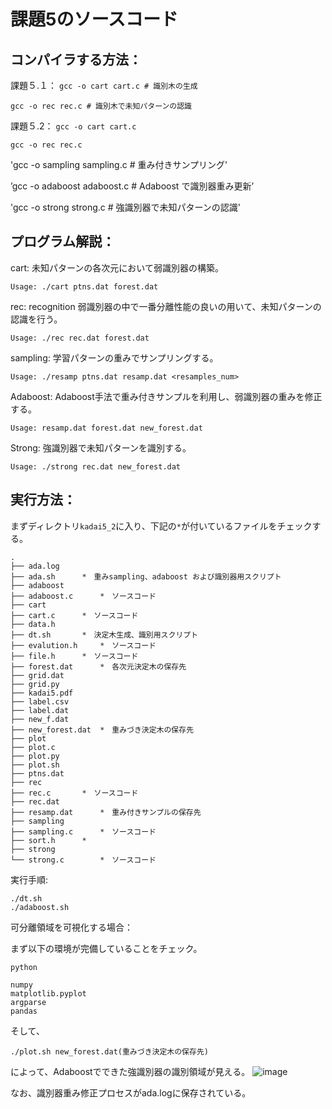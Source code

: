 課題5のソースコード
=
コンパイラする方法：
-
課題５.１：
`gcc -o cart cart.c # 識別木の生成` 

`gcc -o rec rec.c # 識別木で未知パターンの認識`

課題５.2：
`gcc -o cart cart.c`

`gcc -o rec rec.c`

'gcc -o sampling sampling.c # 重み付きサンプリング'

’gcc -o adaboost adaboost.c # Adaboost で識別器重み更新’

'gcc -o strong strong.c # 強識別器で未知パターンの認識'


プログラム解説：
-
cart: 未知パターンの各次元において弱識別器の構築。

```
Usage: ./cart ptns.dat forest.dat
```


rec: recognition 弱識別器の中で一番分離性能の良いの用いて、未知パターンの認識を行う。

```
Usage: ./rec rec.dat forest.dat
```


sampling: 学習パターンの重みでサンプリングする。

```
Usage: ./resamp ptns.dat resamp.dat <resamples_num>
```

Adaboost: Adaboost手法で重み付きサンプルを利用し、弱識別器の重みを修正する。

```
Usage: resamp.dat forest.dat new_forest.dat
```

Strong: 強識別器で未知パターンを識別する。

```
Usage: ./strong rec.dat new_forest.dat
```

実行方法：
-
まずディレクトリ`kadai5_2`に入り、下記の`*`が付いているファイルをチェックする。

```
.
├── ada.log
├── ada.sh		*　重みsampling、adaboost および識別器用スクリプト
├── adaboost
├── adaboost.c		*　ソースコード
├── cart
├── cart.c		*　ソースコード
├── data.h
├── dt.sh		*　決定木生成、識別用スクリプト
├── evalution.h		*　ソースコード
├── file.h		*　ソースコード
├── forest.dat		*　各次元決定木の保存先
├── grid.dat		
├── grid.py		
├── kadai5.pdf		
├── label.csv		
├── label.dat		
├── new_f.dat		
├── new_forest.dat	*　重みづき決定木の保存先
├── plot
├── plot.c
├── plot.py
├── plot.sh
├── ptns.dat
├── rec
├── rec.c		*　ソースコード
├── rec.dat
├── resamp.dat		*　重み付きサンプルの保存先
├── sampling
├── sampling.c		*　ソースコード
├── sort.h		*
├── strong
└── strong.c		*　ソースコード
```


実行手順:

```
./dt.sh
./adaboost.sh

```
可分離領域を可視化する場合：

まず以下の環境が完備していることをチェック。
```
python

numpy
matplotlib.pyplot
argparse
pandas
```

そして、

`./plot.sh new_forest.dat(重みづき決定木の保存先)`

によって、Adaboostでできた強識別器の識別領域が見える。
![image](https://github.com/Secondtonumb/pattern_recogn/blob/master/pattern05/kadai5_2/Ada.png)

なお、識別器重み修正プロセスがada.logに保存されている。



